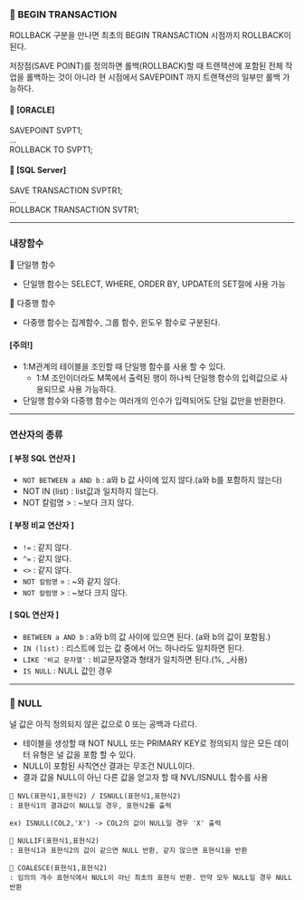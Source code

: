 ### 📌 BEGIN TRANSACTION
ROLLBACK 구분을 만나면 최초의 BEGIN TRANSACTION 시점까지 ROLLBACK이 된다.

저장점(SAVE POINT)를 정의하면 롤백(ROLLBACK)할 때 트랜잭션에 포함된 전체 작업을 롤백하는 것이 아니라 현 시점에서 SAVEPOINT 까지 트랜잭션의 일부만 롤백 가능하다.<br>

#### 📍 [ORACLE]
SAVEPOINT SVPT1;<br>
...<br>
ROLLBACK TO SVPT1;

#### 📍 [SQL Server]
SAVE TRANSACTION SVPTR1;<br>
...<br>
ROLLBACK TRANSACTION SVTR1;
<hr>

### 내장함수
💎 단일행 함수
- 단일행 함수는 SELECT, WHERE, ORDER BY, UPDATE의 SET절에 사용 가능

💎 다중행 함수
- 다중행 함수는 집계함수, 그룹 함수, 윈도우 함수로 구분된다.

#### [주의!]
- 1:M관계의 테이블을 조인할 때 단일행 함수를 사용 할 수 있다.
    - 1:M 조인이더라도 M쪽에서 출력된 행이 하나씩 단일행 함수의 입력값으로 사용되므로 사용 가능하다.
- 단일행 함수와 다중행 함수는 여러개의 인수가 입력되어도 단일 값만을 반환한다.

<hr> 

### 연산자의 종류
#### [ 부정 SQL 연산자 ]  
- `NOT BETWEEN a AND b` : a와 b 값 사이에 있지 않다.(a와 b를 포함하지 않는다)
- NOT IN (list) : list값과 일치하지 않는다.
- NOT 칼럼명 > : ~보다 크지 않다.

#### [ 부정 비교 연산자 ]
- `!=` : 같지 않다.
- `^=` : 같지 않다.
- `<>` : 같지 않다.
- `NOT 칼럼명` = : ~와 같지 않다.
- `NOT 칼럼명` > : ~보다 크지 않다.

#### [ SQL 연산자 ]
-  `BETWEEN a AND b` : a와 b의 값 사이에 있으면 된다. (a와 b의 값이 포함됨.)
- `IN (list)` : 리스트에 있는 값 중에서 어느 하나라도 일치하면 된다.
- `LIKE '비교 문자열'` : 비교문자열과 형태가 일치하면 된다.(%, _사용)
- `IS NULL` : NULL 값인 경우   
<hr>

### 📌 NULL 
널 값은 아직 정의되지 않은 값으로 0 또는 공백과 다르다.
- 테이블을 생성할 때 NOT NULL 또는 PRIMARY KEY로 정의되지 않은 모든 데이터 유형은 널 값을 포함 할 수 있다.
- NULL이 포함된 사칙연산 결과는 무조건 NULL이다.
- 결과 값을 NULL이 아닌 다른 값을 얻고자 할 때 NVL/ISNULL 함수를 사용

```
💎 NVL(표현식1,표현식2) / ISNULL(표현식1,표현식2) 
: 표현식1의 결과값이 NULL일 경우, 표현식2를 출력  

ex) ISNULL(COL2,'X') -> COL2의 값이 NULL일 경우 'X' 출력

💎 NULLIF(표현식1,표현식2) 
: 표현식1과 표현식2의 값이 같으면 NULL 반환, 같지 않으면 표현식1을 반환

💎 COALESCE(표현식1,표현식2)
: 임의의 개수 표현식에서 NULL이 아닌 최초의 표현식 반환. 만약 모두 NULL일 경우 NULL 반환
```

